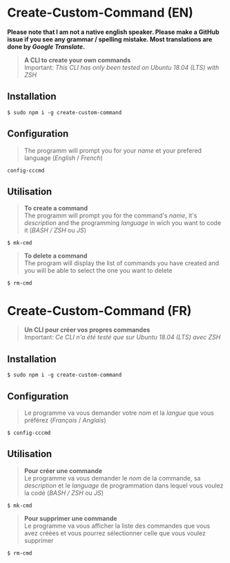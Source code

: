 # Create-Custom-Command (EN)

**Please note that I am not a native english speaker. Please make a GitHub issue if you see any grammar / spelling mistake. Most translations are done by _Google Translate_.**

> **A CLI to create your own commands**  
> Important: _This CLI has only been tested on Ubuntu 18.04 (LTS) with ZSH_

## Installation

`$ sudo npm i -g create-custom-command`

## Configuration

> The programm will prompt you for your _name_ et your prefered language (_English_ / _French_)

`config-cccmd`

## Utilisation

> **To create a command**  
> The programm will prompt you for the command's _name_, it's _description_ and the programming _language_ in wich you want to code it (_BASH / ZSH_ ou _JS_)

`$ mk-cmd`

> **To delete a command**  
> The program will display the list of commands you have created and you will be able to select the one you want to delete

`$ rm-cmd`

# Create-Custom-Command (FR)

> **Un CLI pour créer vos propres commandes**  
> Important: _Ce CLI n'a été testé que sur Ubuntu 18.04 (LTS) avec ZSH_

## Installation

`$ sudo npm i -g create-custom-command`

## Configuration

> Le programme va vous demander votre _nom_ et la _langue_ que vous préférez (_Français_ / _Anglais_)

`$ config-cccmd`

## Utilisation

> **Pour créer une commande**  
> Le programme va vous demander le _nom_ de la commande, sa _description_ et le _language_ de programmation dans lequel vous voulez la codé (_BASH / ZSH_ ou _JS_)

`$ mk-cmd`

> **Pour supprimer une commande**  
> Le programme va vous afficher la liste des commandes que vous avez créées et vous pourrez sélectionner celle que vous voulez supprimer

`$ rm-cmd`
